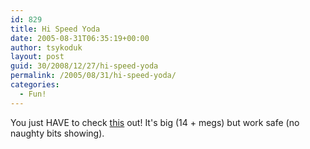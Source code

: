 ```yaml
---
id: 829
title: Hi Speed Yoda
date: 2005-08-31T06:35:19+00:00
author: tsykoduk
layout: post
guid: 30/2008/12/27/hi-speed-yoda
permalink: /2005/08/31/hi-speed-yoda/
categories:
  - Fun!
---
```

You just <span class="caps">HAVE</span> to check <a href="http://homepage.hispeed.ch/molph/vids/yoda.mpg">this</a> out! It's big (14 + megs) but work safe (no naughty bits showing).